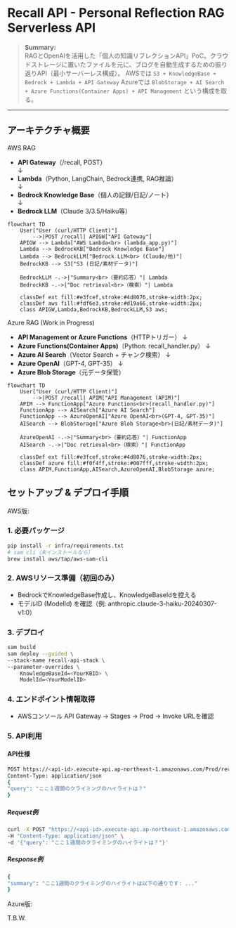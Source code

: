 # Recall API - Personal Reflection RAG Serverless API

> **Summary:**  
> RAGとOpenAIを活用した「個人の知識リフレクションAPI」PoC。クラウドストレージに置いたファイルを元に、ブログを自動生成するための振り返りAPI（最小サーバーレス構成）。
> AWSでは `S3 + KnowledgeBase + Bedrock + Lambda + API Gateway`
> Azureでは `BlobStorage + AI Search + Azure Functions(Container Apps) + API Management` という構成を取る。

---

## アーキテクチャ概要

AWS RAG

- **API Gateway**（/recall, POST）  
  ↓  
- **Lambda**（Python, LangChain, Bedrock連携, RAG推論）  
  ↓  
- **Bedrock Knowledge Base**（個人の記録/日記/ノート）  
  ↓  
- **Bedrock LLM**（Claude 3/3.5/Haiku等）

```mermaid
flowchart TD
    User["User (curl/HTTP Client)"]
        -->|POST /recall| APIGW["API Gateway"]
    APIGW --> Lambda["AWS Lambda<br> (lambda_app.py)"]
    Lambda --> BedrockKB["Bedrock Knowledge Base"]
    Lambda --> BedrockLLM["Bedrock LLM<br> (Claude/他)"]
    BedrockKB --> S3["S3 (日記/素材データ)"]

    BedrockLLM -.->|"Summary<br>（要約応答）"| Lambda
    BedrockKB -.->|"Doc retrieval<br>（検索）"| Lambda

    classDef ext fill:#e3fcef,stroke:#4d8076,stroke-width:2px;
    classDef aws fill:#fdf6e3,stroke:#d19a66,stroke-width:2px;
    class APIGW,Lambda,BedrockKB,BedrockLLM,S3 aws;
```

Azure RAG (Work in Progress)

- **API Management or Azure Functions**（HTTPトリガー）
  ↓  
- **Azure Functions(Container Apps)**（Python: recall_handler.py）
  ↓  
- **Azure AI Search**（Vector Search + チャンク検索）
  ↓  
- **Azure OpenAI**（GPT-4, GPT-35）
  ↓  
- **Azure Blob Storage**（元データ保管）

```mermaid
flowchart TD
    User["User (curl/HTTP Client)"]
        -->|POST /recall| APIM["API Management (APIM)"]
    APIM --> FunctionApp["Azure Functions<br>(recall_handler.py)"]
    FunctionApp --> AISearch["Azure AI Search"]
    FunctionApp --> AzureOpenAI["Azure OpenAI<br>(GPT-4, GPT-35)"]
    AISearch --> BlobStorage["Azure Blob Storage<br>(日記/素材データ)"]

    AzureOpenAI -.->|"Summary<br>（要約応答）"| FunctionApp
    AISearch -.->|"Doc retrieval<br>（検索）"| FunctionApp

    classDef ext fill:#e3fcef,stroke:#4d8076,stroke-width:2px;
    classDef azure fill:#f0f4ff,stroke:#007fff,stroke-width:2px;
    class APIM,FunctionApp,AISearch,AzureOpenAI,BlobStorage azure;
```

## セットアップ & デプロイ手順

AWS版:

### 1. 必要パッケージ

```bash
pip install -r infra/requirements.txt
# sam cli（未インストールなら）
brew install aws/tap/aws-sam-cli
```

### 2. AWSリソース準備（初回のみ）

- BedrockでKnowledgeBase作成し、KnowledgeBaseIdを控える
- モデルID (ModelId) を確認（例: anthropic.claude-3-haiku-20240307-v1:0）

### 3. デプロイ

```bash
sam build
sam deploy --guided \
--stack-name recall-api-stack \
--parameter-overrides \
    KnowledgeBaseId=<YourKBID> \
    ModelId=<YourModelID>
```

### 4. エンドポイント情報取得

- AWSコンソール API Gateway → Stages → Prod → Invoke URLを確認

### 5. API利用

#### API仕様

```bash
POST https://<api-id>.execute-api.ap-northeast-1.amazonaws.com/Prod/recall
Content-Type: application/json
{
"query": "ここ１週間のクライミングのハイライトは？"
}
```

##### Request例

```bash
curl -X POST "https://<api-id>.execute-api.ap-northeast-1.amazonaws.com/Prod/recall" \
-H "Content-Type: application/json" \
-d '{"query": "ここ１週間のクライミングのハイライトは？"}'
```

##### Response例

```bash
{
"summary": "ここ1週間のクライミングのハイライトは以下の通りです: ..."
}
```

Azure版:

T.B.W.
